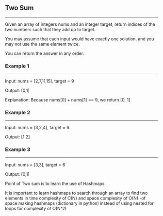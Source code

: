 ## Two Sum

---
Given an array of integers nums and an integer target, return indices of the two numbers such that they add up to target.

You may assume that each input would have exactly one solution, and you may not use the same element twice.

You can return the answer in any order.

### Example 1

---

Input: nums = [2,7,11,15], target = 9

Output: [0,1]

Explanation: Because nums[0] + nums[1] == 9, we return [0, 1]

### Example 2 

---

Input: nums = [3,2,4], target = 6

Output: [1,2]

### Example 3 

---

Input: nums = [3,3], target = 6

Output: [0,1]


Point of Two sum is to learn the use of Hashmaps 

It is important to learn hashmaps to search through an array to find two elements in time complexity of O(N) and space complexity of O(N) -of space making hashmaps (dictionary in python) instead of using nested for loops for complexity of O(N^2) 
